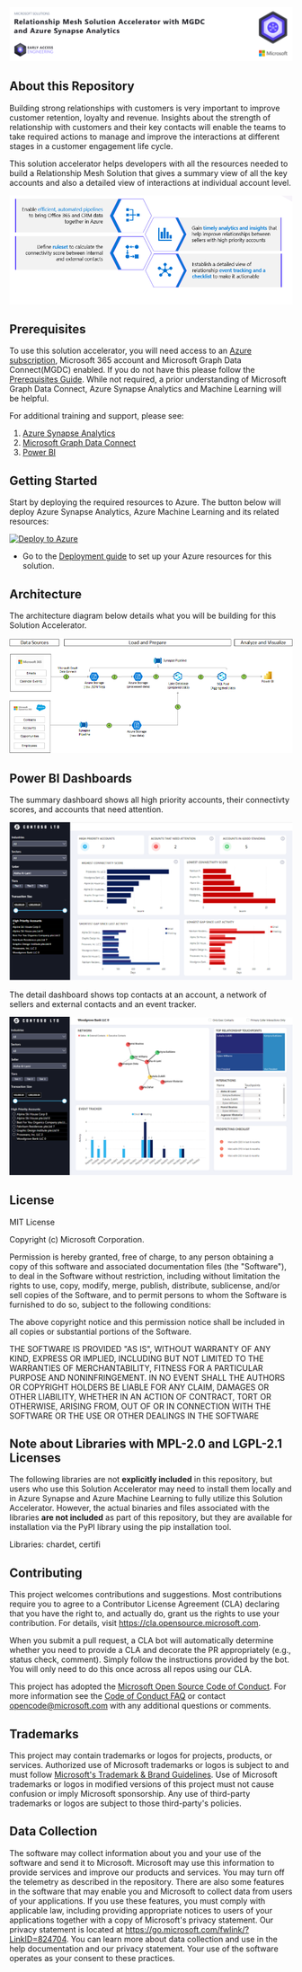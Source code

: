 ![Relationship Mesh](./Deployment/img/RelationshipMeshSA.png)

## About this Repository
Building strong relationships with customers is very important to improve customer retention, loyalty and revenue. Insights about the strength of relationship with customers and their key contacts will enable the teams to take required actions to manage and improve the interactions at different stages in a customer engagement life cycle.

This solution accelerator helps developers with all the resources needed to build a Relationship Mesh Solution that gives a summary view of all the key accounts and also a detailed view of interactions at individual account level.

![SA Introduction](./Deployment/img/SAIntroduction.png) 


## Prerequisites
To use this solution accelerator, you will need access to an [Azure subscription](https://azure.microsoft.com/free/), Microsoft 365 account and Microsoft Graph Data Connect(MGDC) enabled. If you do not have this please follow the [Prerequisites Guide](./Deployment/Prerequisites.md). While not required, a prior understanding of Microsoft Graph Data Connect, Azure Synapse Analytics and Machine Learning will be helpful.

For additional training and support, please see:

1. [Azure Synapse Analytics](https://azure.microsoft.com/en-us/services/synapse-analytics/) 
2. [Microsoft Graph Data Connect](https://docs.microsoft.com/en-us/graph/)
3. [Power BI](https://docs.microsoft.com/en-us/power-bi/)

## Getting Started
Start by deploying the required resources to Azure. The button below will deploy Azure Synapse Analytics, Azure Machine Learning and its related resources:

[![Deploy to Azure](https://aka.ms/deploytoazurebutton)](https://portal.azure.com/#create/Microsoft.Template/uri/https%3A%2F%2Fraw.githubusercontent.com%2Fmicrosoft%2FRelationship-Mesh-Solution-Accelerator-with-MGDC-and-Azure-Synapse-Analytics%2Fmain%2FDeployment%2Fdeploy.json)

* Go to the [Deployment guide](./Deployment/Deployment.md) to set up your Azure resources for this solution.  

## Architecture

The architecture diagram below details what you will be building for this Solution Accelerator.

![Relationship Mesh Architecture Diagram](./Deployment/img/SAArchitecture.png "Relationship Mesh Architecture Diagram")

## Power BI Dashboards

The summary dashboard shows all high priority accounts, their connectivty scores, and accounts that need attention.

![Relationship Mesh Dashboard](./Deployment/img/HPADashboard.png "Relationship Mesh Dashboard")

The detail dashboard shows top contacts at an account, a network of sellers and external contacts and an event tracker.

![Relationship Mesh Details Page](./Deployment/img/HPADetailsPage.png "Relationship Mesh Details Page")

## License
MIT License

Copyright (c) Microsoft Corporation.

Permission is hereby granted, free of charge, to any person obtaining a copy
of this software and associated documentation files (the "Software"), to deal
in the Software without restriction, including without limitation the rights
to use, copy, modify, merge, publish, distribute, sublicense, and/or sell
copies of the Software, and to permit persons to whom the Software is
furnished to do so, subject to the following conditions:

The above copyright notice and this permission notice shall be included in all
copies or substantial portions of the Software.

THE SOFTWARE IS PROVIDED "AS IS", WITHOUT WARRANTY OF ANY KIND, EXPRESS OR
IMPLIED, INCLUDING BUT NOT LIMITED TO THE WARRANTIES OF MERCHANTABILITY,
FITNESS FOR A PARTICULAR PURPOSE AND NONINFRINGEMENT. IN NO EVENT SHALL THE
AUTHORS OR COPYRIGHT HOLDERS BE LIABLE FOR ANY CLAIM, DAMAGES OR OTHER
LIABILITY, WHETHER IN AN ACTION OF CONTRACT, TORT OR OTHERWISE, ARISING FROM,
OUT OF OR IN CONNECTION WITH THE SOFTWARE OR THE USE OR OTHER DEALINGS IN THE
SOFTWARE

## Note about Libraries with MPL-2.0 and LGPL-2.1 Licenses   
The following libraries are not **explicitly included** in this repository, but users who use this Solution Accelerator may need to install them locally and in Azure Synapse and Azure Machine Learning to fully utilize this Solution Accelerator. However, the actual binaries and files associated with the libraries **are not included** as part of this repository, but they are available for installation via the PyPI library using the pip installation tool.  
  
Libraries: chardet, certifi

## Contributing
This project welcomes contributions and suggestions.  Most contributions require you to agree to a Contributor License Agreement (CLA) declaring that you have the right to, and actually do, grant us the rights to use your contribution. For details, visit https://cla.opensource.microsoft.com.

When you submit a pull request, a CLA bot will automatically determine whether you need to provide a CLA and decorate the PR appropriately (e.g., status check, comment). Simply follow the instructions provided by the bot. You will only need to do this once across all repos using our CLA.

This project has adopted the [Microsoft Open Source Code of Conduct](https://opensource.microsoft.com/codeofconduct/). For more information see the [Code of Conduct FAQ](https://opensource.microsoft.com/codeofconduct/faq/) or contact [opencode@microsoft.com](mailto:opencode@microsoft.com) with any additional questions or comments.

## Trademarks
This project may contain trademarks or logos for projects, products, or services. Authorized use of Microsoft trademarks or logos is subject to and must follow [Microsoft's Trademark & Brand Guidelines](https://www.microsoft.com/en-us/legal/intellectualproperty/trademarks/usage/general). Use of Microsoft trademarks or logos in modified versions of this project must not cause confusion or imply Microsoft sponsorship. Any use of third-party trademarks or logos are subject to those third-party's policies.

## Data Collection
The software may collect information about you and your use of the software and send it to Microsoft. Microsoft may use this information to provide services and improve our products and services. You may turn off the telemetry as described in the repository. There are also some features in the software that may enable you and Microsoft to collect data from users of your applications. If you use these features, you must comply with applicable law, including providing appropriate notices to users of your applications together with a copy of Microsoft's privacy statement. Our privacy statement is located at https://go.microsoft.com/fwlink/?LinkID=824704. You can learn more about data collection and use in the help documentation and our privacy statement. Your use of the software operates as your consent to these practices.

